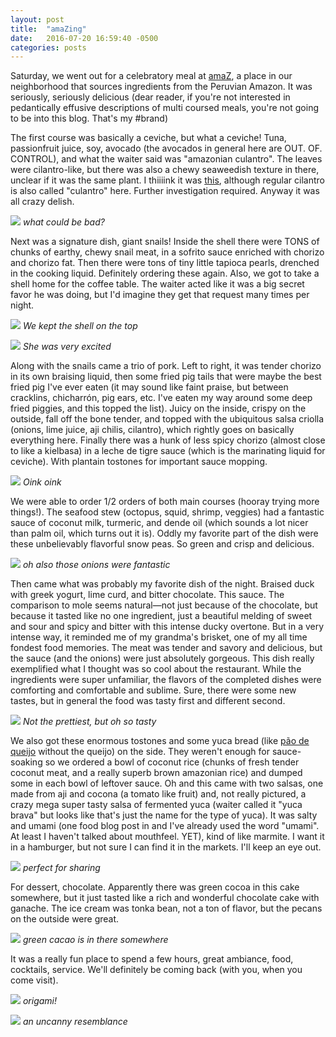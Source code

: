 ```yaml
---
layout: post
title:  "amaZing"
date:   2016-07-20 16:59:40 -0500
categories: posts
---
```

Saturday, we went out for a celebratory meal at [amaZ](http://amaz.com.pe/), a place in our neighborhood that sources ingredients from the Peruvian Amazon. It was seriously, seriously delicious (dear reader, if you're not interested in pedantically effusive descriptions of multi coursed meals, you're not going to be into this blog. That's my #brand)

The first course was basically a ceviche, but what a ceviche! Tuna, passionfruit juice, soy, avocado (the avocados in general here are OUT. OF. CONTROL), and what the waiter said was "amazonian culantro". The leaves were cilantro-like, but there was also a chewy seaweedish texture in there, unclear if it was the same plant. I thiiiink it was [this](https://en.wikipedia.org/wiki/Eryngium_foetidum), although regular cilantro is also called "culantro" here. Further investigation required. Anyway it was all crazy delish.

![](/lima-y-sal/assets/img/amaz/tuna.jpg)
*what could be bad?*

Next was a signature dish, giant snails! Inside the shell there were TONS of chunks of earthy, chewy snail meat, in a sofrito sauce enriched with chorizo and chorizo fat. Then there were tons of tiny little tapioca pearls, drenched in the cooking liquid. Definitely ordering these again. Also, we got to take a shell home for the coffee table. The waiter acted like it was a big secret favor he was doing, but I'd imagine they get that request many times per night.

![](/lima-y-sal/assets/img/amaz/snail.jpg)
*We kept the shell on the top*

![](/lima-y-sal/assets/img/amaz/snail_nat.jpg)
*She was very excited*

Along with the snails came a trio of pork. Left to right, it was tender chorizo in its own braising liquid, then some fried pig tails that were maybe the best fried pig I've ever eaten (it may sound like faint praise, but between cracklins, chicharrón, pig ears, etc. I've eaten my way around some deep fried piggies, and this topped the list). Juicy on the inside, crispy on the outside, fall off the bone tender, and topped with the ubiquitous salsa criolla (onions, lime juice, aji chilis, cilantro), which rightly goes on basically everything here. Finally there was a hunk of less spicy chorizo (almost close to like a kielbasa) in a leche de tigre sauce (which is the marinating liquid for ceviche). With plantain tostones for important sauce mopping.

![](/lima-y-sal/assets/img/amaz/chorizo.jpg)
*Oink oink*

We were able to order 1/2 orders of both main courses (hooray trying more things!). The seafood stew (octopus, squid, shrimp, veggies) had a fantastic sauce of coconut milk, turmeric, and dende oil (which sounds a lot nicer than palm oil, which turns out it is). Oddly my favorite part of the dish were these unbelievably flavorful snow peas. So green and crisp and delicious.

![](/lima-y-sal/assets/img/amaz/seafood.jpg)
*oh also those onions were fantastic*

Then came what was probably my favorite dish of the night. Braised duck with greek yogurt, lime curd, and bitter chocolate. This sauce. The comparison to mole seems natural&mdash;not just because of the chocolate, but because it tasted like no one ingredient, just a beautiful melding of sweet and sour and spicy and bitter with this intense ducky overtone. But in a very intense way, it reminded me of my grandma's brisket, one of my all time fondest food memories. The meat was tender and savory and delicious, but the sauce (and the onions) were just absolutely gorgeous. This dish really exemplified what I thought was so cool about the restaurant. While the ingredients were super unfamiliar, the flavors of the completed dishes were comforting and comfortable and sublime. Sure, there were some new tastes, but in general the food was tasty first and different second.

![](/lima-y-sal/assets/img/amaz/duck.jpg)
*Not the prettiest, but oh so tasty*

We also got these enormous tostones and some yuca bread (like [pão de queijo](https://en.wikipedia.org/wiki/P%C3%A3o_de_queijo) without the queijo) on the side. They weren't enough for sauce-soaking so we ordered a bowl of coconut rice (chunks of fresh tender coconut meat, and a really superb brown amazonian rice) and dumped some in each bowl of leftover sauce. Oh and this came with two salsas, one made from aji and cocona (a tomato like fruit) and, not really pictured, a crazy mega super tasty salsa of fermented yuca (waiter called it "yuca brava" but looks like that's just the name for the type of yuca). It was salty and umami (one food blog post in and I've already used the word "umami". At least I haven't talked about mouthfeel. YET), kind of like marmite. I want it in a hamburger, but not sure I can find it in the markets. I'll keep an eye out.

![](/lima-y-sal/assets/img/amaz/sides.jpg)
*perfect for sharing*

For dessert, chocolate. Apparently there was green cocoa in this cake somewhere, but it just tasted like a rich and wonderful chocolate cake with ganache. The ice cream was tonka bean, not a ton of flavor, but the pecans on the outside were great.

![](/lima-y-sal/assets/img/amaz/cake.jpg)
*green cacao is in there somewhere*

It was a really fun place to spend a few hours, great ambiance, food, cocktails, service. We'll definitely be coming back (with you, when you come visit).

![](/lima-y-sal/assets/img/amaz/lamps.jpg)
*origami!*

![](/lima-y-sal/assets/img/amaz/cheetah.jpg)
*an uncanny resemblance*
